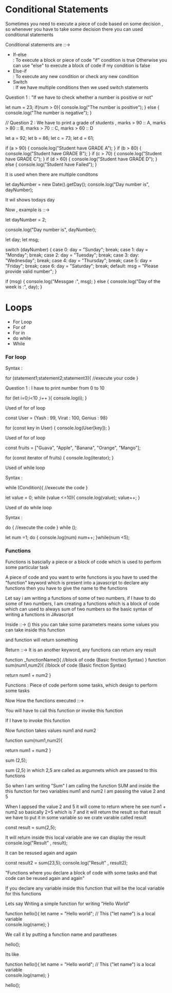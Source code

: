 <h1>Conditional Statements </h1>

Sometimes you need to execute a piece of code based on some decision , so whenever you have to take some decision there you can used conditional statements

Conditional statements are ::->

<ul>
<li>If-else</li> : 
  To execute a block or piece of code "if" condition is true Otherwise you can use "else" to execute a block of code if my condition is false

<li>Else-if</li> : 
  To execute any new condition or check any new condition

<li>Switch</li> :
  If we have multiple conditions then we used switch statements
</ul>

Question 1 :
"If we have to check whether a number is positive or not"

let num = 23;
if(num > 0){
console.log("The number is positive");
}
else {
console.log("The number is negative");
}

// Question 2 : We have to print a grade of students , marks > 90 :: A, marks > 80 :: B, marks > 70 :: C, marks > 60 :: D

let a = 92;
let b = 86;
let c = 73;
let d = 61;

if (a > 90) {
console.log("Student have GRADE A");
}
if (b > 80) {
console.log("Student have GRADE B");
}
if (c > 70) {
console.log("Student have GRADE C");
}
if (d > 60) {
console.log("Student have GRADE D");
}
else {
console.log("Student have Failed");
}

It is used when there are multiple conditons

let dayNumber = new Date().getDay();
console.log("Day number is", dayNumber);

It wil shows todays day

Now , example is ::->

let dayNumber = 2;

console.log("Day number is", dayNumber);

let day;
let msg;

switch (dayNumber) {
case 0:
day = "Sunday";
break;
case 1:
day = "Monday";
break;
case 2:
day = "Tuesday";
break;
case 3:
day: "Wednesday";
break;
case 4:
day = "Thursday";
break;
case 5:
day = "Friday";
break;
case 6:
day = "Saturday";
break;
default:
msg = "Please provide valid number";
}

if (msg) {
console.log("Messgae :", msg);
} else {
console.log("Day of the week is :", day);
}

<h1>Loops</h1>

<ul>
<li> For Loop</li>
<li> For of</li>
<li> For in</li>
<li> do while</li>
<li> While</li>
</ul>

<h3> For loop</h3>
Syntax :

for (statement1;statement2;statement3){
//execute your code
}

Question 1 : I have to print number from 0 to 10

for (let i=0;i<10 ;i++ ){
console.log(i);
}

Used of for of loop

const User = {Yash : 99, Virat : 100, Genius : 98}

for (const key in User) {
console.log(User[key]);
}

Used of for of loop

const fruits = ["Guava", "Apple", "Banana", "Orange", "Mango"];

for (const iterator of fruits) {
console.log(iterator);
}

Used of while loop

Syntax :

while (Condition){
//execute the code
}

let value = 0;
while (value <=10){
console.log(value);
value++;
}

Used of do while loop

Syntax :

do {
//execute the code
}
while ();

let num =1;
do {
console.log(num)
num++;
}while(num <5);

<h3> Functions</h3>

Functions is bascially a piece or a block of code which is used to perform some particular task

A piece of code and you want to write functions is you have to used the "function" keyword which is present into a javascript to declare any functions then you have to give the name to the functions

Let say i am writing a functions of some of two numbers, if I have to do some of two numbers, I am creating a functions which is a block of code which can used to always sum of two numbers so the basic syntax of writing a functions in JAvascript

Inside ::-> () this you can take some parameters means some values you can take inside this function

and function will return something

Return ::-> It is an another keyword, any functions can return any result

function \_functionName(){
//block of code (Basic finction Syntax)
}
function sum(num1,num2){
//block of code (Basic finction Syntax)

return num1 + num2
}

Functions : Piece of code perform some tasks, which design to perform some tasks

Now How the functions executed ::->

You will have to call this function or invoke this function

If I have to invoke this function

Now function takes values num1 and num2

function sum(num1,num2){

return num1 + num2
}

sum (2,5);

sum (2,5) in which 2,5 are called as argumnets which are passed to this functions

So when I am writing "Sum" I am calling the function SUM and inside the this function for two variables num1 and num2 I am passing the value 2 and 5

When I appsed the value 2 and 5 it will come to return where he see num1 + num2 so basically 2+5 which is 7 and it will return the result so that result we have to put it in some variable so we crate varable called result

const result = sum(2,5);

It will return inside this local variable ane we can display the result
console.log("Result" , result);

It can be resused again and again

const result2 = sum(23,5);
console.log("Result" , result2);

"Functions where you declare a block of code with some tasks and that code can be reused again and again"

If you declare any variable inside this function that will be the local variable for this functions

Lets say Writing a simple function for writing "Hello World"

function hello(){
let name = "Hello world"; // This ("let name") is a local variable  
 console.log(name);
}

We call it by putting a function name and paratheses

hello();

Its like

function hello(){
let name = "Hello world"; // This ("let name") is a local variable  
 console.log(name);
}

hello();
